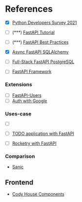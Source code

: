 References
===

- [x] [Python Developers Survey 2021](https://lp.jetbrains.com/python-developers-survey-2021/)

- [ ] (***) [FastAPI Tutorial](https://www.fastapitutorial.com/blogs/)
- [ ] (***) [FastAPI Best Practices](https://github.com/zhanymkanov/fastapi-best-practices)
- [x] [Async FastAPI SQLAlchemy](https://github.com/rhoboro/async-fastapi-sqlalchemy)
- [ ] [Full-Stack FastAPI PostgreSQL](https://github.com/tiangolo/full-stack-fastapi-postgresql)
- [ ] [FastAPI Framework](https://github.com/Tert0/fastapi-framework)
 


### Extensions

- [ ] [FastAPI-Users](https://fastapi-users.github.io/fastapi-users/10.4/)
- [ ] [Auth with Google](https://stackoverflow.com/questions/63248112/how-to-implement-oauth-to-fastapi-with-client-id-secret)

### Uses-case

- [ ] [ ](https://github.com/marty331/fasthtmx)
- [ ] [TODO application with FastAPI](https://github.com/renceInbox/fastapi-todo)
- [ ] [Rocketry with FastAPI](https://github.com/Miksus/rocketry-with-fastapi)


### Comparison

- [Sanic](https://sanic.dev/en/guide/advanced/websockets.html#routing)

Frontend
---

- [Cody House Components](https://codyhouse.co/ds/components?)